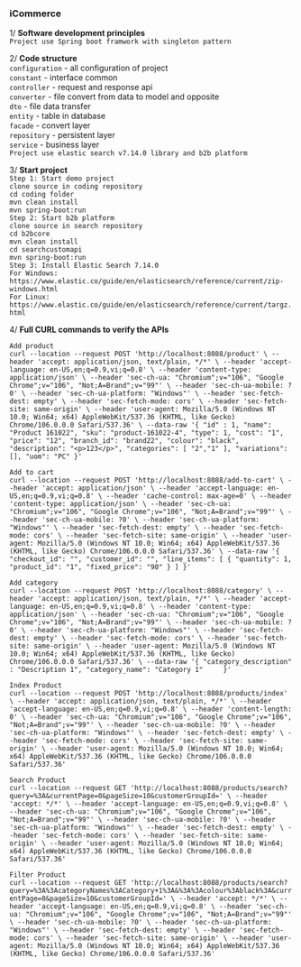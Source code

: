 ### **iCommerce**

1/ **Software development principles**<br/>
`Project use Spring boot framwork with singleton pattern`<br/>

2/ **Code structure**<br/>
`configuration` - all configuration of project<br/>
`constant` - interface common<br/>
`controller` - request and response api <br/>
`converter` - file convert from data to model and opposite<br/>
`dto` - file data transfer<br/>
`entity` - table in database<br/>
`facade` - convert layer<br/>
`repository` - persistent layer<br/>
`service` - business layer<br/>
`Project use elastic search v7.14.0 library and b2b platform`<br/>

3/ **Start project**<br/>
`Step 1: Start demo project`<br/>
`clone source in coding repository`<br/>
`cd coding folder`<br/>
`mvn clean install`<br/>
`mvn spring-boot:run`<br/>
`Step 2: Start b2b platform`<br/>
`clone source in search repository`<br/>
`cd b2bcore`<br/>
`mvn clean install`<br/>
`cd searchcustomapi`<br/>
`mvn spring-boot:run`<br/>
`Step 3: Install Elastic Search 7.14.0`<br/>
`For Windows: https://www.elastic.co/guide/en/elasticsearch/reference/current/zip-windows.html`<br/>
`For Linux: https://www.elastic.co/guide/en/elasticsearch/reference/current/targz.html`<br/>

4/ **Full CURL commands to verify the APIs**<br/>

`Add product`<br/>
`curl --location --request POST 'http://localhost:8088/product' \
--header 'accept: application/json, text/plain, */*' \
--header 'accept-language: en-US,en;q=0.9,vi;q=0.8' \
--header 'content-type: application/json' \
--header 'sec-ch-ua: "Chromium";v="106", "Google Chrome";v="106", "Not;A=Brand";v="99"' \
--header 'sec-ch-ua-mobile: ?0' \
--header 'sec-ch-ua-platform: "Windows"' \
--header 'sec-fetch-dest: empty' \
--header 'sec-fetch-mode: cors' \
--header 'sec-fetch-site: same-origin' \
--header 'user-agent: Mozilla/5.0 (Windows NT 10.0; Win64; x64) AppleWebKit/537.36 (KHTML, like Gecko) Chrome/106.0.0.0 Safari/537.36' \
--data-raw '{
    "id" : 1,
    "name": "Product 161022",
    "sku": "product-161022-4",
    "type": 1,
    "cost": "1",
    "price": "12",
    "branch_id": "brand22",
    "colour": "black",
    "description": "<p>123</p>",
    "categories": [
        "2","1"
    ],
    "variations": [],
    "uom": "PC"
}'`<br/>

`Add to cart`<br/>
`curl --location --request POST 'http://localhost:8088/add-to-cart' \
--header 'accept: application/json' \
--header 'accept-language: en-US,en;q=0.9,vi;q=0.8' \
--header 'cache-control: max-age=0' \
--header 'content-type: application/json' \
--header 'sec-ch-ua: "Chromium";v="106", "Google Chrome";v="106", "Not;A=Brand";v="99"' \
--header 'sec-ch-ua-mobile: ?0' \
--header 'sec-ch-ua-platform: "Windows"' \
--header 'sec-fetch-dest: empty' \
--header 'sec-fetch-mode: cors' \
--header 'sec-fetch-site: same-origin' \
--header 'user-agent: Mozilla/5.0 (Windows NT 10.0; Win64; x64) AppleWebKit/537.36 (KHTML, like Gecko) Chrome/106.0.0.0 Safari/537.36' \
--data-raw '{
    "checkout_id": "",
    "customer_id": "",
    "line_items": [
        {
            "quantity": 1,
            "product_id": "1",
            "fixed_price": "90"
        }
    ]
}'`<br/>

`Add category`<br/>
`curl --location --request POST 'http://localhost:8088/category' \
--header 'accept: application/json, text/plain, */*' \
--header 'accept-language: en-US,en;q=0.9,vi;q=0.8' \
--header 'content-type: application/json' \
--header 'sec-ch-ua: "Chromium";v="106", "Google Chrome";v="106", "Not;A=Brand";v="99"' \
--header 'sec-ch-ua-mobile: ?0' \
--header 'sec-ch-ua-platform: "Windows"' \
--header 'sec-fetch-dest: empty' \
--header 'sec-fetch-mode: cors' \
--header 'sec-fetch-site: same-origin' \
--header 'user-agent: Mozilla/5.0 (Windows NT 10.0; Win64; x64) AppleWebKit/537.36 (KHTML, like Gecko) Chrome/106.0.0.0 Safari/537.36' \
--data-raw '{
    "category_description" : "Description 1",
    "category_name": "Category 1"    
}'`<br/>

`Index Product`<br/>
`curl --location --request POST 'http://localhost:8088/products/index' \
--header 'accept: application/json, text/plain, */*' \
--header 'accept-language: en-US,en;q=0.9,vi;q=0.8' \
--header 'content-length: 0' \
--header 'sec-ch-ua: "Chromium";v="106", "Google Chrome";v="106", "Not;A=Brand";v="99"' \
--header 'sec-ch-ua-mobile: ?0' \
--header 'sec-ch-ua-platform: "Windows"' \
--header 'sec-fetch-dest: empty' \
--header 'sec-fetch-mode: cors' \
--header 'sec-fetch-site: same-origin' \
--header 'user-agent: Mozilla/5.0 (Windows NT 10.0; Win64; x64) AppleWebKit/537.36 (KHTML, like Gecko) Chrome/106.0.0.0 Safari/537.36'`<br/>

`Search Product`<br/>
`curl --location --request GET 'http://localhost:8088/products/search?query=%3A&currentPage=0&pageSize=10&customerGroupId=' \
--header 'accept: */*' \
--header 'accept-language: en-US,en;q=0.9,vi;q=0.8' \
--header 'sec-ch-ua: "Chromium";v="106", "Google Chrome";v="106", "Not;A=Brand";v="99"' \
--header 'sec-ch-ua-mobile: ?0' \
--header 'sec-ch-ua-platform: "Windows"' \
--header 'sec-fetch-dest: empty' \
--header 'sec-fetch-mode: cors' \
--header 'sec-fetch-site: same-origin' \
--header 'user-agent: Mozilla/5.0 (Windows NT 10.0; Win64; x64) AppleWebKit/537.36 (KHTML, like Gecko) Chrome/106.0.0.0 Safari/537.36'`<br/>

`Filter Product`<br/>
`curl --location --request GET 'http://localhost:8088/products/search?query=%3A%3AcategoryNames%3ACategory+1%3A&%3A%3Acolour%3Ablack%3A&currentPage=0&pageSize=10&customerGroupId=' \
--header 'accept: */*' \
--header 'accept-language: en-US,en;q=0.9,vi;q=0.8' \
--header 'sec-ch-ua: "Chromium";v="106", "Google Chrome";v="106", "Not;A=Brand";v="99"' \
--header 'sec-ch-ua-mobile: ?0' \
--header 'sec-ch-ua-platform: "Windows"' \
--header 'sec-fetch-dest: empty' \
--header 'sec-fetch-mode: cors' \
--header 'sec-fetch-site: same-origin' \
--header 'user-agent: Mozilla/5.0 (Windows NT 10.0; Win64; x64) AppleWebKit/537.36 (KHTML, like Gecko) Chrome/106.0.0.0 Safari/537.36'`<br/>
